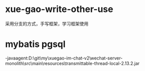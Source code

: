 # xue-gao-write-other-use
采用分支的方式，手写框架，学习框架使用

# mybatis pgsql
-javaagent:D:\git\my\xuegao-im-chat-v2\wechat-server-monolith\src\main\resources\transmittable-thread-local-2.13.2.jar


